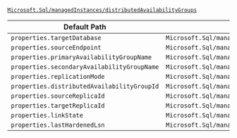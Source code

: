 [`Microsoft.Sql/managedInstances/distributedAvailabilityGroups`](https://docs.microsoft.com/en-us/azure/templates/microsoft.sql/managedinstances/distributedavailabilitygroups)

| Default Path | Alias |
|---|---|
| `properties.targetDatabase` | `Microsoft.Sql/managedInstances/distributedAvailabilityGroups/targetDatabase` |
| `properties.sourceEndpoint` | `Microsoft.Sql/managedInstances/distributedAvailabilityGroups/sourceEndpoint` |
| `properties.primaryAvailabilityGroupName` | `Microsoft.Sql/managedInstances/distributedAvailabilityGroups/primaryAvailabilityGroupName` |
| `properties.secondaryAvailabilityGroupName` | `Microsoft.Sql/managedInstances/distributedAvailabilityGroups/secondaryAvailabilityGroupName` |
| `properties.replicationMode` | `Microsoft.Sql/managedInstances/distributedAvailabilityGroups/replicationMode` |
| `properties.distributedAvailabilityGroupId` | `Microsoft.Sql/managedInstances/distributedAvailabilityGroups/distributedAvailabilityGroupId` |
| `properties.sourceReplicaId` | `Microsoft.Sql/managedInstances/distributedAvailabilityGroups/sourceReplicaId` |
| `properties.targetReplicaId` | `Microsoft.Sql/managedInstances/distributedAvailabilityGroups/targetReplicaId` |
| `properties.linkState` | `Microsoft.Sql/managedInstances/distributedAvailabilityGroups/linkState` |
| `properties.lastHardenedLsn` | `Microsoft.Sql/managedInstances/distributedAvailabilityGroups/lastHardenedLsn` |

